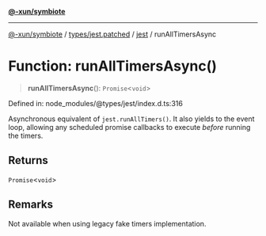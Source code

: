 [**@-xun/symbiote**](../../../../../README.md)

***

[@-xun/symbiote](../../../../../README.md) / [types/jest.patched](../../../README.md) / [jest](../README.md) / runAllTimersAsync

# Function: runAllTimersAsync()

> **runAllTimersAsync**(): `Promise`\<`void`\>

Defined in: node\_modules/@types/jest/index.d.ts:316

Asynchronous equivalent of `jest.runAllTimers()`. It also yields to the event loop,
allowing any scheduled promise callbacks to execute _before_ running the timers.

## Returns

`Promise`\<`void`\>

## Remarks

Not available when using legacy fake timers implementation.

